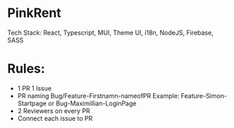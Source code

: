 # PinkRent

Tech Stack:
React, Typescript, MUI, Theme UI, i18n, NodeJS, Firebase, SASS

# Rules:

- 1 PR 1 Issue
- PR naming Bug/Feature-Firstnamn-nameofPR Example: Feature-Simon-Startpage or Bug-Maximillian-LoginPage
- 2 Reviewers on every PR
- Connect each issue to PR


